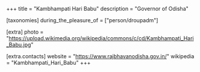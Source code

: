 +++
title = "Kambhampati Hari Babu"
description = "Governor of Odisha"

[taxonomies]
during_the_pleasure_of = ["person/droupadm"]

[extra]
photo = "https://upload.wikimedia.org/wikipedia/commons/c/cd/Kambhampati_Hari_Babu.jpg"

[extra.contacts]
website = "https://www.rajbhavanodisha.gov.in/"
wikipedia = "Kambhampati_Hari_Babu"
+++
